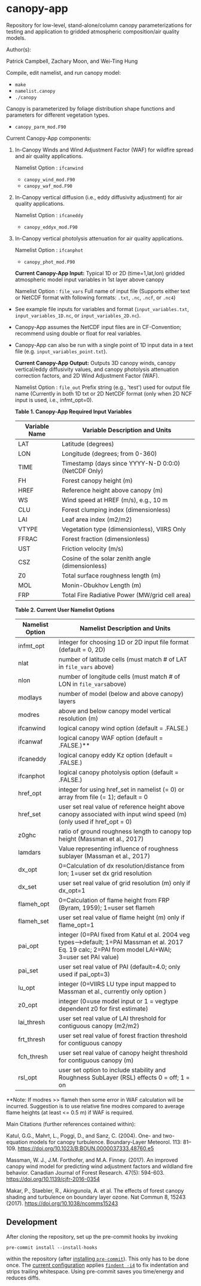 # canopy-app
Repository for low-level, stand-alone/column canopy parameterizations for testing and application to gridded atmospheric composition/air quality models.

Author(s):

Patrick Campbell, Zachary Moon, and Wei-Ting Hung

Compile, edit namelist, and run canopy model:
- `make`
- `namelist.canopy`
- `./canopy`

Canopy is parameterized by foliage distribution shape functions and parameters for different vegetation types.

- `canopy_parm_mod.F90`

Current Canopy-App components:

1.  In-Canopy Winds and Wind Adjustment Factor (WAF) for wildfire spread and air quality applications.

    Namelist Option : `ifcanwind`

    - `canopy_wind_mod.F90`
    - `canopy_waf_mod.F90`

2.  In-Canopy vertical diffusion (i.e., eddy diffusivity adjustment) for air quality applications.

    Namelist Option : `ifcaneddy`

    - `canopy_eddyx_mod.F90`

3.  In-Canopy vertical photolysis attenuation for air quality applications.

    Namelist Option : `ifcanphot`

    - `canopy_phot_mod.F90`

    **Current Canopy-App Input:** Typical 1D or 2D (time=1,lat,lon) gridded atmospheric model input variables in 1st layer above canopy

    Namelist Option : `file_vars`  Full name of input file (Supports either text or NetCDF format with following formats:
                                                            `.txt`, `.nc`, `.ncf`, or `.nc4`)

- See example file inputs for variables and format (`input_variables.txt`, `input_variables_1D.nc`, or `input_variables_2D.nc`).
- Canopy-App assumes the NetCDF input files are in CF-Convention; recommend using double or float for real variables.
- Canopy-App can also be run with a single point of 1D input data in a text file (e.g. `input_variables_point.txt`).

    **Current Canopy-App Output:** Outputs 3D canopy winds, canopy vertical/eddy diffusivity values, and
    canopy photolysis attenuation correction factors, and 2D Wind Adjustment Factor (WAF).

    Namelist Option : `file_out`  Prefix string (e.g., 'test') used for output file name (Currently in both 1D txt or 2D NetCDF format (only when 2D NCF input is used, i.e., infmt_opt=0).


    **Table 1. Canopy-App Required Input Variables**

    | Variable Name    | Variable Description and Units                    |
    | ---------------  | ------------------------------------------------- |  
    | LAT              | Latitude  (degrees)                               |
    | LON              | Longitude (degrees; from 0-360)                   |
    | TIME             | Timestamp (days since YYYY-N-D 0:0:0) (NetCDF Only) |
    | FH               | Forest canopy height (m)                          |
    | HREF             | Reference height above canopy (m)                 |
    | WS               | Wind speed at HREF (m/s), e.g., 10 m              |
    | CLU              | Forest clumping index (dimensionless)             |
    | LAI              | Leaf area index (m2/m2)                           |
    | VTYPE            | Vegetation type (dimensionless), VIIRS Only       |
    | FFRAC            | Forest fraction (dimensionless)                   |
    | UST              | Friction velocity (m/s)                           |
    | CSZ              | Cosine of the solar zenith angle (dimensionless)  |
    | Z0               | Total surface roughness length (m)                |
    | MOL              | Monin-Obukhov Length (m)                          |
    | FRP              | Total Fire Radiative Power (MW/grid cell area)    |

    **Table 2. Current User Namelist Options**

    | Namelist Option  | Namelist Description and Units                                                       |
    | ---------------  | ---------------------------------------------------------------------------------- |
    | infmt_opt        | integer for choosing 1D or 2D input file format (default = 0, 2D)                  |
    | nlat             | number of latitude cells (must match # of LAT in `file_vars` above)                |
    | nlon             | number of longitude cells (must match # of LON in `file_vars`above)                |
    | modlays          | number of model (below and above canopy) layers                                    |
    | modres           | above and below canopy model vertical resolution (m)                               |
    | ifcanwind        | logical canopy wind option (default = .FALSE.)                                     |
    | ifcanwaf         | logical canopy WAF option (default = .FALSE.)**                                    |
    | ifcaneddy        | logical canopy eddy Kz option (default = .FALSE.)                                  |
    | ifcanphot        | logical canopy photolysis option (default = .FALSE.)                               |
    | href_opt         | integer for using href_set in namelist (= 0) or array from file (= 1); default = 0 |
    | href_set         | user set real value of reference height above canopy associated with input wind speed (m) (only used if href_opt = 0)  |
    | z0ghc            | ratio of ground roughness length to canopy top height (Massman et al., 2017)       |
    | lamdars          | Value representing influence of roughness sublayer (Massman et al., 2017)          |
    | dx_opt           | 0=Calculation of dx resolution/distance from lon; 1=user set dx grid resolution    |
    | dx_set           | user set real value of grid resolution (m) only if dx_opt=1                        |
    | flameh_opt       | 0=Calculation of flame height from FRP (Byram, 1959); 1=user set flameh            |
    | flameh_set       | user set real value of flame height (m) only if flame_opt=1                        |
    | pai_opt          | integer (0=PAI fixed from Katul et al. 2004 veg types-->default; 1=PAI Massman et al. 2017 Eq. 19 calc; 2=PAI from model LAI+WAI; 3=user set PAI value) |
    | pai_set          | user set real value of PAI (default=4.0; only used if pai_opt=3)                   |
    | lu_opt           | integer (0=VIIRS LU type input mapped to Massman et al., currently only option )   |
    | z0_opt           | integer (0=use model input or 1 = vegtype dependent z0 for first estimate)         |
    | lai_thresh       | user set real value of LAI threshold for contiguous canopy (m2/m2)                 |
    | frt_thresh       | user set real value of forest fraction threshold for contiguous canopy             |
    | fch_thresh       | user set real value of canopy height  threshold for contiguous canopy (m)          |
    | rsl_opt          | user set option to include stability and Roughness SubLayer (RSL) effects  0 = off; 1 = on |

**Note:  If modres >> flameh then some error in WAF calculation will be incurred.  Suggestion is to use relative fine modres compared to average flame heights (at least <= 0.5 m) if WAF is required.


Main Citations (further references contained within):

Katul, G.G., Mahrt, L., Poggi, D., and Sanz, C. (2004). One- and two-equation models for canopy turbulence. Boundary-Layer Meteorol. 113: 81–109. https://doi.org/10.1023/B:BOUN.0000037333.48760.e5

Massman, W. J., J.M. Forthofer, and M.A. Finney. (2017). An improved canopy wind model for predicting wind adjustment factors and wildland fire behavior. Canadian Journal of Forest Research. 47(5): 594-603. https://doi.org/10.1139/cjfr-2016-0354

Makar, P., Staebler, R., Akingunola, A. et al. The effects of forest canopy shading and turbulence on boundary layer ozone. Nat Commun 8, 15243 (2017). https://doi.org/10.1038/ncomms15243

## Development

After cloning the repository,
set up the pre-commit hooks by invoking
```
pre-commit install --install-hooks
```
within the repository (after [installing `pre-commit`](https://pre-commit.com/#installation)).
This only has to be done once.
The [current configuration](./.pre-commit-config.yaml) applies
[`findent -i4`](https://www.ratrabbit.nl/ratrabbit/findent/) to fix indentation
and strips trailing whitespace.
Using pre-commit saves you time/energy and reduces diffs.
